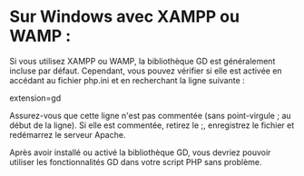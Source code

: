 
# Sur Windows avec XAMPP ou WAMP :
Si vous utilisez XAMPP ou WAMP, la bibliothèque GD est généralement incluse par défaut. Cependant, vous pouvez vérifier si elle est activée en accédant au fichier php.ini et en recherchant la ligne suivante :

extension=gd

Assurez-vous que cette ligne n'est pas commentée (sans point-virgule ; au début de la ligne). Si elle est commentée, retirez le ;, enregistrez le fichier et redémarrez le serveur Apache.

Après avoir installé ou activé la bibliothèque GD, vous devriez pouvoir utiliser les fonctionnalités GD dans votre script PHP sans problème.